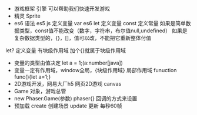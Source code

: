 - 游戏框架 引擎 可以帮助我们快速开发游戏
- 精灵 Sprite
- es6 语法
es5 js 定义变量 var
es6 let 定义变量
const 定义常量
如果是简单数据类型，const值不能改变（数字，字符串，布尔值null,undefined）
如果是复杂数据类型的，{}，[]，值可以改，不能把它重新整体付值

let? 定义变量 有块级作用域 加个{}就属于块级作用域
- 变量的类型由值决定 let a = 1;(a:number[java])
- 变量一定有作用域，window全局，{块级作用域}
局部作用域 funuction func(){let a=1;}
- 2D游戏开发，网易大厂h5
网页2D游戏 canvas
- Game 对象，游戏总管
- new Phaser.Game(参数) phaser{}
回调的方式来设置
- 预加载 create 创建场景 update 更新 每秒60帧
